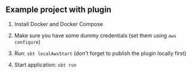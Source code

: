 ## Example project with plugin

1. Install Docker and Docker Compose

2. Make sure you have some dummy credentials (set them using `aws configure`)

2. Run: `sbt localAwsStart` (don't forget to publish the plugin locally first)

3. Start application: `sbt run`